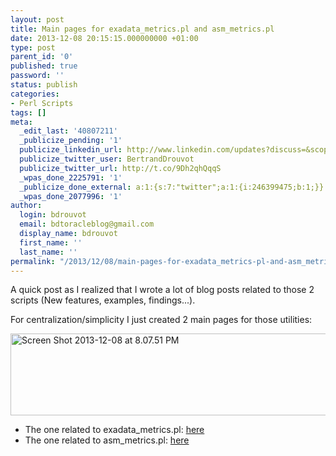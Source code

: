 ```yaml
---
layout: post
title: Main pages for exadata_metrics.pl and asm_metrics.pl
date: 2013-12-08 20:15:15.000000000 +01:00
type: post
parent_id: '0'
published: true
password: ''
status: publish
categories:
- Perl Scripts
tags: []
meta:
  _edit_last: '40807211'
  _publicize_pending: '1'
  publicize_linkedin_url: http://www.linkedin.com/updates?discuss=&scope=16310177&stype=M&topic=5815528812347543552&type=U&a=nztw
  publicize_twitter_user: BertrandDrouvot
  publicize_twitter_url: http://t.co/9Dh2qhQqqS
  _wpas_done_2225791: '1'
  _publicize_done_external: a:1:{s:7:"twitter";a:1:{i:246399475;b:1;}}
  _wpas_done_2077996: '1'
author:
  login: bdrouvot
  email: bdtoracleblog@gmail.com
  display_name: bdrouvot
  first_name: ''
  last_name: ''
permalink: "/2013/12/08/main-pages-for-exadata_metrics-pl-and-asm_metrics-pl/"
---
```


A quick post as I realized that I wrote a lot of blog posts related to those 2 scripts (New features, examples, findings...).

For centralization/simplicity I just created 2 main pages for those utilities:

[<img src="%7B%7B%20site.baseurl%20%7D%7D/assets/images/screen-shot-2013-12-08-at-8-07-51-pm.png" class="aligncenter size-full wp-image-1546" width="603" height="131" alt="Screen Shot 2013-12-08 at 8.07.51 PM" />](http://bdrouvot.files.wordpress.com/2013/12/screen-shot-2013-12-08-at-8-07-51-pm.png)

-   The one related to exadata\_metrics.pl: [here](http://bdrouvot.wordpress.com/exadata_metrics_script/ "exadata_metrics")
-   The one related to asm\_metrics.pl: [here](http://bdrouvot.wordpress.com/asm_metrics_script/ "asm_metrics")
